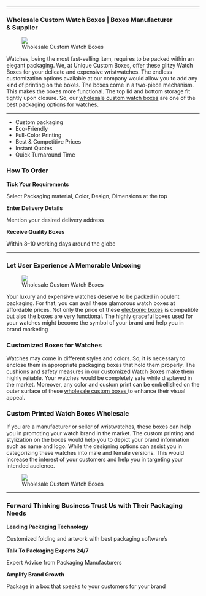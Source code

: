 <section name="c390">
    <section name="64ac">
        <div>
            <hr>
        </div>
        <div>
            <div>
                <h3 name="a1cc">Wholesale Custom Watch Boxes | Boxes Manufacturer &amp;&nbsp;Supplier</h3>
                <figure name="5675"><img src="https://cdn-images-1.medium.com/max/800/1*SNcklS-dKxr2Rir5DczM2g.jpeg">
                    <figcaption>Wholesale Custom Watch&nbsp;Boxes</figcaption>
                </figure>
                <p name="6c95">Watches, being the most fast-selling item, requires to be packed within an elegant packaging. We, at Unique Custom Boxes, offer these glitzy Watch Boxes for your delicate and expensive wristwatches. The endless customization options available at our company would allow you to add any kind of printing on the boxes. The boxes come in a two-piece mechanism. This makes the boxes more functional. The top lid and bottom storage fit tightly upon closure. So, our <a href="https://www.uniquecustomboxes.com/markets/electronics-boxes/watch-boxes" rel="noopener" target="_blank">wholesale custom watch boxes</a> are one of the best packaging options for watches.</p>
            </div>
        </div>
    </section>
    <section name="2fe7">
        <div>
            <hr>
        </div>
        <div>
            <div>
                <ul>
                    <li name="c1ff">Custom packaging</li>
                    <li name="b319">Eco-Friendly</li>
                    <li name="00aa">Full-Color Printing</li>
                    <li name="80b5">Best &amp; Competitive Prices</li>
                    <li name="c098">Instant Quotes</li>
                    <li name="f094">Quick Turnaround Time</li>
                </ul>
                <h3 name="7a1f">How To&nbsp;Order</h3>
                <p name="8031"><strong>Tick Your Requirements</strong></p>
                <p name="be14">Select Packaging material, Color, Design, Dimensions at the top</p>
                <p name="bffc"><strong>Enter Delivery Details</strong></p>
                <p name="44de">Mention your desired delivery address</p>
                <p name="412f"><strong>Receive Quality Boxes</strong></p>
                <p name="d62c">Within 8&ndash;10 working days around the globe</p>
            </div>
        </div>
    </section>
    <section name="f45f">
        <div>
            <hr>
        </div>
        <div>
            <div>
                <h3 name="571b">Let User Experience A Memorable Unboxing</h3>
                <figure name="8775"><img src="https://cdn-images-1.medium.com/max/800/1*oTqO23jh2-JfpSyXMJtoAQ.jpeg">
                    <figcaption>Wholesale Custom Watch&nbsp;Boxes</figcaption>
                </figure>
                <p name="9b9d">Your luxury and expensive watches deserve to be packed in opulent packaging. For that, you can avail these glamorous watch boxes at affordable prices. Not only the price of these <a href="https://www.uniquecustomboxes.com/markets/electronics-boxes" rel="noopener" target="_blank">electronic boxes</a> is compatible but also the boxes are very functional. The highly graceful boxes used for your watches might become the symbol of your brand and help you in brand marketing</p>
                <h3 name="2887">Customized Boxes for&nbsp;Watches</h3>
                <p name="f868">Watches may come in different styles and colors. So, it is necessary to enclose them in appropriate packaging boxes that hold them properly. The cushions and safety measures in our customized Watch Boxes make them highly reliable. Your watches would be completely safe while displayed in the market. Moreover, any color and custom print can be embellished on the outer surface of these <a href="https://www.uniquecustomboxes.com" rel="noopener" target="_blank">wholesale custom boxes&nbsp;</a>to enhance their visual appeal.</p>
                <h3 name="6d4f">Custom Printed Watch Boxes Wholesale</h3>
                <p name="93a5">If you are a manufacturer or seller of wristwatches, these boxes can help you in promoting your watch brand in the market. The custom printing and stylization on the boxes would help you to depict your brand information such as name and logo. While the designing options can assist you in categorizing these watches into male and female versions. This would increase the interest of your customers and help you in targeting your intended audience.</p>
                <figure name="3d0f"><img src="https://cdn-images-1.medium.com/max/800/0*79WOJ8ho84rjNU6F.jpg">
                    <figcaption>Wholesale Custom Watch&nbsp;Boxes</figcaption>
                </figure>
            </div>
        </div>
    </section>
    <section name="e4ce">
        <div>
            <hr>
        </div>
        <div>
            <div>
                <h3 name="d7c1">Forward Thinking Business Trust Us with Their Packaging Needs</h3>
                <p name="000d"><strong>Leading Packaging Technology</strong></p>
                <p name="fc86">Customized folding and artwork with best packaging software&rsquo;s</p>
                <p name="c362"><strong>Talk To Packaging Experts 24/7</strong></p>
                <p name="9cd2">Expert Advice from Packaging Manufacturers</p>
                <p name="d1c9"><strong>Amplify Brand Growth</strong></p>
                <p name="606e">Package in a box that speaks to your customers for your brand</p>
            </div>
        </div>
    </section>
</section>
<section name="7569">
    <div>
        <div><br></div>
    </div>
</section>
